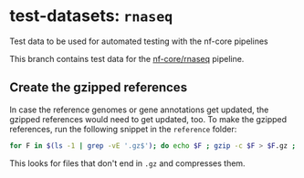 # test-datasets: `rnaseq`
Test data to be used for automated testing with the nf-core pipelines

This branch contains test data for the [nf-core/rnaseq](https://github.com/nf-core/rnaseq) pipeline.

## Create the gzipped references
In case the reference genomes or gene annotations get updated, the gzipped references would need to get updated, too. To make the gzipped references, run the following snippet in the `reference` folder:

```bash
for F in $(ls -1 | grep -vE '.gz$'); do echo $F ; gzip -c $F > $F.gz ; done
```

This looks for files that don't end in `.gz` and compresses them.
